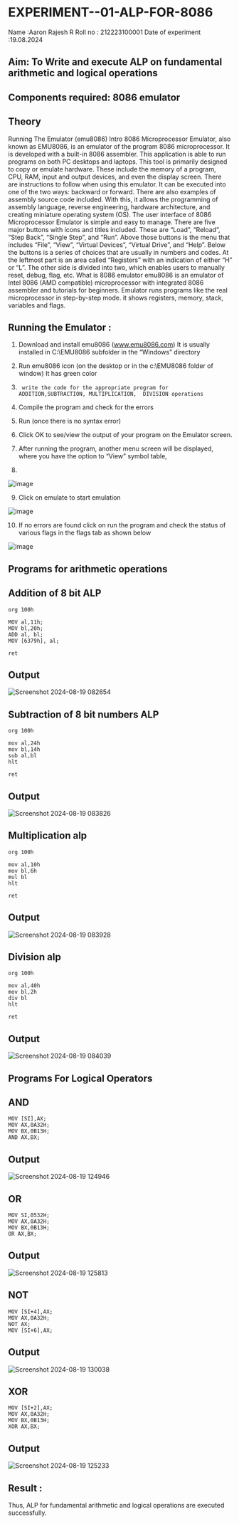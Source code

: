 # EXPERIMENT--01-ALP-FOR-8086
Name :Aaron Rajesh R
Roll no : 212223100001 
Date of experiment :19.08.2024





## Aim: To Write and execute ALP on fundamental arithmetic and logical operations
## Components required: 8086  emulator 
## Theory 
Running The Emulator (emu8086) Intro 8086 Microprocessor Emulator, also known as EMU8086, is an emulator of the program 8086 microprocessor. It is developed with a built-in 8086 assembler. This application is able to run programs on both PC desktops and laptops. This tool is primarily designed to copy or emulate hardware. These include the memory of a program, CPU, RAM, input and output devices, and even the display screen. There are instructions to follow when using this emulator. It can be executed into one of the two ways: backward or forward. There are also examples of assembly source code included. With this, it allows the programming of assembly language, reverse engineering, hardware architecture, and creating miniature operating system (OS). The user interface of 8086 Microprocessor Emulator is simple and easy to manage. There are five major buttons with icons and titles included. These are “Load”, “Reload”, “Step Back”, “Single Step”, and “Run”. Above those buttons is the menu that includes “File”, “View”, “Virtual Devices”, “Virtual Drive”, and “Help”. Below the buttons is a series of choices that are usually in numbers and codes. At the leftmost part is an area called “Registers” with an indication of either “H” or “L”. The other side is divided into two, which enables users to manually reset, debug, flag, etc. What is 8086 emulator emu8086 is an emulator of Intel 8086 (AMD compatible) microprocessor with integrated 8086 assembler and tutorials for beginners. Emulator runs programs like the real microprocessor in step-by-step mode. it shows registers, memory, stack, variables and flags.


 ## Running the Emulator :
1.	Download and install emu8086 (www.emu8086.com) It is usually installed in C:\EMU8086 subfolder in the “Windows” directory
2.	  Run  emu8086 icon (on the desktop or in the c:\EMU8086 folder of window) It has green color 
 
 
3.		write the code for the appropriate program for ADDITION,SUBTRACTION, MULTIPLICATION,  DIVISION operations 

4.	 Compile the program and check for the errors 
5.	Run (once there is no syntax error) 

6.	Click OK to see/view the output of your program on the Emulator screen. 


7.	After running the program, another menu screen will be displayed, where you have the option to “View” symbol table,
8.	 


![image](https://user-images.githubusercontent.com/36288975/189273263-d65baae9-4b8f-4723-afb3-c0ffa4052b04.png)











9.	Click on emulate to start emulation 








![image](https://user-images.githubusercontent.com/36288975/189273273-9bb36ec1-e2e8-4892-8d35-37707332bfdc.png)








10.	If no errors are found click on run the program and check the status of various flags in the flags tab as shown below 






![image](https://user-images.githubusercontent.com/36288975/189273277-113a2a33-4a40-4ff8-95a5-ecd3a1f504fe.png)







## Programs for arithmetic  operations

## Addition  of 8 bit ALP 
```
org 100h

MOV al,11h;
MOV bl,20h;
ADD al, bl;
MOV [6379h], al;

ret
```


## Output  
 ![Screenshot 2024-08-19 082654](https://github.com/user-attachments/assets/f5031045-c4dd-4e9a-80ff-2e3510a09758)

## Subtraction   of 8 bit numbers  ALP 
 ```
org 100h

mov al,24h
mov bl,14h
sub al,bl
hlt

ret
```
## Output  
![Screenshot 2024-08-19 083826](https://github.com/user-attachments/assets/bfe11505-093b-4c42-95fd-3be96084c53b)

## Multiplication alp 
```
org 100h

mov al,10h
mov bl,6h
mul bl
hlt

ret
```
 ## Output  
![Screenshot 2024-08-19 083928](https://github.com/user-attachments/assets/51cdb40f-0bfd-4628-ad20-3bbc80dd925e)


## Division alp 
```
org 100h

mov al,40h
mov bl,2h
div bl
hlt

ret
```
## Output  
![Screenshot 2024-08-19 084039](https://github.com/user-attachments/assets/e013752c-7b1e-4c77-8178-0ebe46e4e4ff)

## Programs For Logical Operators

## AND
```
MOV [SI],AX;
MOV AX,0A32H;
MOV BX,0B13H;
AND AX,BX;
```
## Output
![Screenshot 2024-08-19 124946](https://github.com/user-attachments/assets/85ef2402-bd17-4890-85b7-9c137ce87419)

## OR
```
MOV SI,0532H;
MOV AX,0A32H;
MOV BX,0B13H;
OR AX,BX;
```
## Output
![Screenshot 2024-08-19 125813](https://github.com/user-attachments/assets/e7d37c8b-2d0f-44fb-956b-9c86223ee774)

## NOT
```
MOV [SI+4],AX;
MOV AX,0A32H;
NOT AX;
MOV [SI+6],AX;
```
## Output
![Screenshot 2024-08-19 130038](https://github.com/user-attachments/assets/33309c7e-5972-4408-9231-6a53e3d23ed3)

## XOR
```
MOV [SI+2],AX;
MOV AX,0A32H;
MOV BX,0B13H;
XOR AX,BX;
```
## Output
![Screenshot 2024-08-19 125233](https://github.com/user-attachments/assets/9845ebb0-8efb-4a33-a5ff-2cfdb3d30593)


## Result :
 
Thus, ALP for fundamental arithmetic and logical operations are executed successfully.








